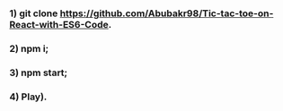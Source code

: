 ### 1) git clone https://github.com/Abubakr98/Tic-tac-toe-on-React-with-ES6-Code.
### 2) npm i;
### 3) npm start;
### 4) Play).
